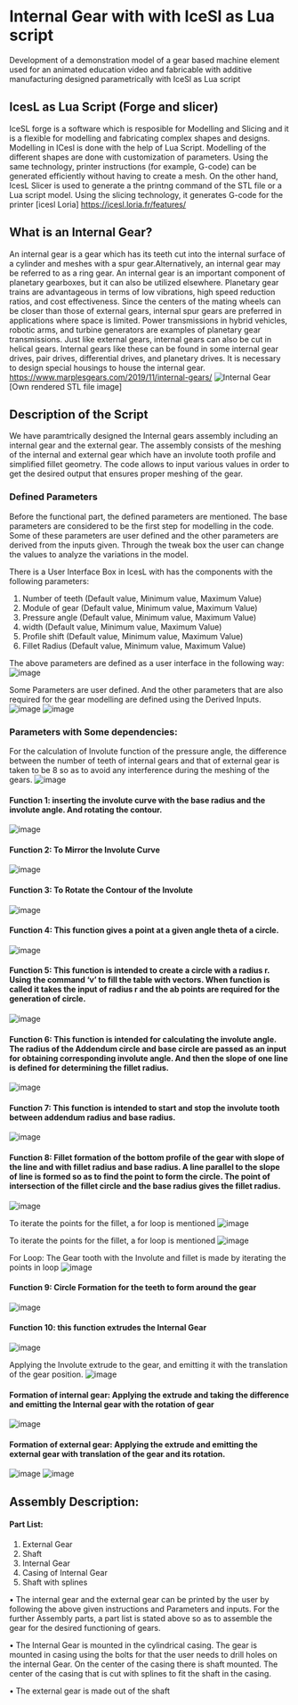 # Internal Gear with with IceSl as Lua script

Development of a demonstration model of a gear based machine element used for an animated education video and fabricable with additive manufacturing designed parametrically with IceSl as Lua script

## IcesL as Lua Script (Forge and slicer)
IceSL forge is a software which is resposible for Modelling and Slicing and it is a flexible for modelling and fabricating complex shapes and designs. 
Modelling in ICesl is done with the help of Lua Script. Modelling of the different shapes are done with customization of parameters. 
Using the same technology, printer instructions (for example, G-code) can be generated efficiently without having to create a mesh. 
On the other hand, IcesL Slicer is used to generate a the printng command of the STL file or a Lua script model. Using the slicing technology, it generates G-code for the printer
[icesl Loria] https://icesl.loria.fr/features/

## What is an Internal Gear?
An internal gear is a gear which has its teeth cut into the internal surface of a cylinder and meshes with a spur gear.Alternatively, an internal gear may be referred to as a ring gear. An internal gear is an important component of planetary gearboxes, but it can also be utilized elsewhere. Planetary gear trains are advantageous in terms of low vibrations, high speed reduction ratios, and cost effectiveness. Since the centers of the mating wheels can be closer than those of external gears, internal spur gears are preferred in applications where space is limited. Power transmissions in hybrid vehicles, robotic arms, and turbine generators are examples of planetary gear transmissions. Just like external gears, internal gears can also be cut in helical gears. Internal gears like these can be found in some internal gear drives, pair drives, differential drives, and planetary drives. It is necessary to design special housings to house the internal gear. https://www.marplesgears.com/2019/11/internal-gears/
![Internal Gear](https://user-images.githubusercontent.com/92062404/143466835-f8b3183a-4e8d-49ed-8a3b-fa11dca17827.png)
[Own rendered STL file image]

## Description of the Script
We have paramtrically designed the Internal gears assembly including an internal gear and the external gear. 
The assembly consists of the meshing of the internal and external gear which have an involute tooth profile and simplified fillet geometry. The code allows to input various values in order to get the desired output that ensures proper meshing of the gear. 

### Defined Parameters
Before the functional part, the defined parameters are mentioned. The base parameters are considered to be the first step for modelling in the code. Some of these parameters are user defined and the other parameters are derived from the inputs given. Through the tweak box the user can change the values to analyze the variations in the model. 

There is a User Interface Box in IcesL with has the components with the following parameters:

1. Number of teeth (Default value, Minimum value, Maximum Value)
2. Module of gear (Default value, Minimum value, Maximum Value)
3. Pressure angle (Default value, Minimum value, Maximum Value)
4. width (Default value, Minimum value, Maximum Value)
5. Profile shift (Default value, Minimum value, Maximum Value)
6. Fillet Radius (Default value, Minimum value, Maximum Value)

The above parameters are defined as a user interface in the following way: 
![image](https://user-images.githubusercontent.com/92062404/143454775-c0246d67-c877-4ba9-9aff-96e47c89a0aa.png)

Some Parameters are user defined. And the other parameters that are also required for the gear modelling are defined using the Derived Inputs. 
![image](https://user-images.githubusercontent.com/92062404/143454939-1f31e7aa-0759-4f6f-9e07-b19177f44b45.png)
![image](https://user-images.githubusercontent.com/92062404/143454966-5e2922d3-e537-48f9-b12f-9df5871beed0.png)

### Parameters with Some dependencies: 
For the calculation of Involute function of the pressure angle, the difference between the number of teeth of internal gears and that of external gear is taken to be 8 so as to avoid any interference during the meshing of the gears. 
![image](https://user-images.githubusercontent.com/92062404/143455044-59777a52-453e-47e7-9079-1c472d827743.png)

#### Function 1: inserting the involute curve with the base radius and the involute angle. And rotating the contour. 
![image](https://user-images.githubusercontent.com/92062404/143466282-352689af-5f82-4d4d-8978-e2b4eb8f0496.png)

#### Function 2: To Mirror the Involute Curve 
![image](https://user-images.githubusercontent.com/92062404/143466269-4ef86626-6c8a-4fcc-860c-60f0e445fd4e.png)

#### Function 3: To Rotate the Contour of the Involute 
![image](https://user-images.githubusercontent.com/92062404/143466238-1caaabc8-8165-433a-9cd7-adb268e2d874.png)

#### Function 4: This function gives a point at a given angle theta of a circle.
![image](https://user-images.githubusercontent.com/92062404/143466214-e509fec8-d8b9-4435-8bc8-81b4fcfdff5b.png)

#### Function 5: This function is intended to create a circle with a radius r. Using the command ‘v’ to fill the table with vectors. When function is called it takes the input of radius r and the ab points are required for the generation of circle. 
![image](https://user-images.githubusercontent.com/92062404/143466202-68391605-bda2-4003-988e-9465f91743d4.png)

#### Function 6: This function is intended for calculating the involute angle. The radius of the Addendum circle and base circle are passed as an input for obtaining corresponding involute angle. And then the slope of one line is defined for determining the fillet radius. 
![image](https://user-images.githubusercontent.com/92062404/143466186-93c282b4-8485-4619-af9c-193dce672ee0.png)

#### Function 7: This function is intended to start and stop the involute tooth between addendum radius and base radius.
![image](https://user-images.githubusercontent.com/92062404/143466167-af5ac4cd-0cc8-4f75-bbd8-05f2657a4470.png)

#### Function 8: Fillet formation of the bottom profile of the gear with slope of the line and with fillet radius and base radius. A line parallel to the slope of line is formed so as to find the point to form the circle. The point of intersection of the fillet circle and the base radius gives the fillet radius. 
![image](https://user-images.githubusercontent.com/92062404/143466138-d2bc157e-4b72-490d-b795-461f0b0ff417.png)

To iterate the points for the fillet, a for loop is mentioned
![image](https://user-images.githubusercontent.com/92062404/143466113-3a260ffd-3f27-490a-b707-c16996a9e0ad.png)

To iterate the points for the fillet, a for loop is mentioned
![image](https://user-images.githubusercontent.com/92062404/143466090-184fb5df-1a92-46a1-8ac8-ad380099dfa3.png)

For Loop: The Gear tooth with the Involute and fillet is made by iterating the points in loop
![image](https://user-images.githubusercontent.com/92062404/143466075-65e1a40b-af7d-4609-9a65-26e1128645c5.png)

#### Function 9: Circle Formation for the teeth to form around the gear 
![image](https://user-images.githubusercontent.com/92062404/143466055-496d6140-59d6-4351-bcb4-6c95b7340b97.png)

#### Function 10: this function extrudes the Internal Gear
![image](https://user-images.githubusercontent.com/92062404/143466026-53804b85-2027-4fb5-891d-c642300fdf19.png)

Applying the Involute extrude to the gear, and emitting it with the translation of the gear position.
![image](https://user-images.githubusercontent.com/92062404/143466006-b730e102-3be8-486e-853b-0e885695504d.png)

#### Formation of internal gear: Applying the extrude and taking the difference and emitting the Internal gear with the rotation of gear
![image](https://user-images.githubusercontent.com/92062404/143465979-fd6fe187-33cf-4df3-aaf9-68203756548e.png)

#### Formation of external gear: Applying the extrude and emitting the external gear with translation of the gear and its rotation. 
![image](https://user-images.githubusercontent.com/92062404/143465940-15b5e1c8-7851-4420-b93f-ccd07ac6f490.png)
![image](https://user-images.githubusercontent.com/92062404/143466476-dbf15400-2f70-45c0-8d14-b51b1d92f01f.png)



## Assembly Description:
#### Part List:

1.	External Gear	
2.	Shaft	
3.	Internal Gear	
4.	Casing of Internal Gear	
5.	Shaft with splines

•	The internal gear and the external gear can be printed by the user by following the above given instructions and Parameters and inputs. For the further Assembly parts, a part list is stated above so as to assemble the gear for the desired functioning of gears. 

•	The Internal Gear is mounted in the cylindrical casing. The gear is mounted in casing using the bolts for that the user needs to drill holes on the internal Gear. On the center of the casing there is shaft mounted. The center of the casing that is cut with splines to fit the shaft in the casing. 

•	The external gear is made out of the shaft 



